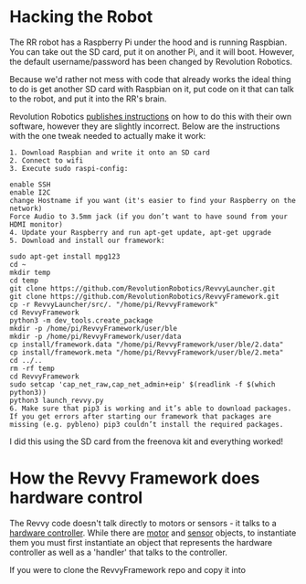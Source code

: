 # Hacking the Robot
The RR robot has a Raspberry Pi under the hood and is running Raspbian. You can take out the SD card, put it on another Pi, and it will boot. However, the default username/password has been changed by Revolution Robotics.

Because we'd rather not mess with code that already works the ideal thing to do is get another SD card with Raspbian on it, put code on it that can talk to the robot, and put it into the RR's brain. 

Revolution Robotics [publishes instructions](https://revolutionrobotics.org/pages/robot-framework-on-raspbian) on how to do this with their own software, however they are slightly incorrect. Below are the instructions with the one tweak needed to actually make it work:

```
1. Download Raspbian and write it onto an SD card
2. Connect to wifi
3. Execute sudo raspi-config:

enable SSH
enable I2C
change Hostname if you want (it's easier to find your Raspberry on the network)
Force Audio to 3.5mm jack (if you don’t want to have sound from your HDMI monitor)
4. Update your Raspberry and run apt-get update, apt-get upgrade
5. Download and install our framework:

sudo apt-get install mpg123
cd ~
mkdir temp
cd temp
git clone https://github.com/RevolutionRobotics/RevvyLauncher.git
git clone https://github.com/RevolutionRobotics/RevvyFramework.git
cp -r RevvyLauncher/src/. "/home/pi/RevvyFramework"
cd RevvyFramework
python3 -m dev_tools.create_package
mkdir -p /home/pi/RevvyFramework/user/ble
mkdir -p /home/pi/RevvyFramework/user/data
cp install/framework.data "/home/pi/RevvyFramework/user/ble/2.data"
cp install/framework.meta "/home/pi/RevvyFramework/user/ble/2.meta"
cd ../..
rm -rf temp
cd RevvyFramework
sudo setcap 'cap_net_raw,cap_net_admin+eip' $(readlink -f $(which python3))
python3 launch_revvy.py
6. Make sure that pip3 is working and it’s able to download packages. If you get errors after starting our framework that packages are missing (e.g. pybleno) pip3 couldn’t install the required packages.
```

I did this using the SD card from the freenova kit and everything worked!

# How the Revvy Framework does hardware control
The Revvy code doesn't talk directly to motors or sensors - it talks to a [hardware controller](https://github.com/RevolutionRobotics/RevvyFramework/tree/master/revvy/mcu). While there are [motor](https://github.com/RevolutionRobotics/RevvyFramework/blob/master/revvy/robot/ports/motors/dc_motor.py) and [sensor](https://github.com/RevolutionRobotics/RevvyFramework/blob/master/revvy/robot/ports/sensors/ev3.py) objects, to instantiate them you must first instantiate an object that represents the hardware controller as well as a 'handler' that talks to the controller.

If you were to clone the RevvyFramework repo and copy it into 
